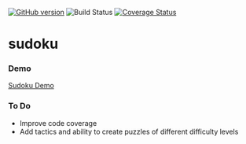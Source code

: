 [![GitHub version](https://badge.fury.io/gh/efradelos%2Fsudoku.svg)](https://badge.fury.io/gh/efradelos%2Fsudoku) ![Build Status](https://travis-ci.org/efradelos/sudoku.svg?branch=master) [![Coverage Status](https://coveralls.io/repos/github/efradelos/sudoku/badge.svg?branch=master)](https://coveralls.io/github/efradelos/sudoku?branch=master)

# sudoku
### Demo
[Sudoku Demo](http://efx-sudoku.herokuapp.com)
### To Do
- Improve code coverage
- Add tactics and ability to create puzzles of different difficulty levels
